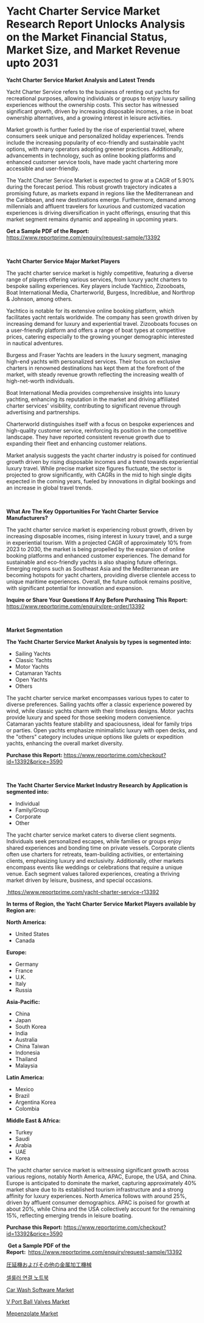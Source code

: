 <p><h1>Yacht Charter Service Market Research Report Unlocks Analysis on the Market Financial Status, Market Size, and Market Revenue upto 2031</h1></p><p><strong>Yacht Charter Service Market Analysis and Latest Trends</strong></p>
<p><p>Yacht Charter Service refers to the business of renting out yachts for recreational purposes, allowing individuals or groups to enjoy luxury sailing experiences without the ownership costs. This sector has witnessed significant growth, driven by increasing disposable incomes, a rise in boat ownership alternatives, and a growing interest in leisure activities. </p><p>Market growth is further fueled by the rise of experiential travel, where consumers seek unique and personalized holiday experiences. Trends include the increasing popularity of eco-friendly and sustainable yacht options, with many operators adopting greener practices. Additionally, advancements in technology, such as online booking platforms and enhanced customer service tools, have made yacht chartering more accessible and user-friendly.</p><p>The Yacht Charter Service Market is expected to grow at a CAGR of 5.90% during the forecast period. This robust growth trajectory indicates a promising future, as markets expand in regions like the Mediterranean and the Caribbean, and new destinations emerge. Furthermore, demand among millennials and affluent travelers for luxurious and customized vacation experiences is driving diversification in yacht offerings, ensuring that this market segment remains dynamic and appealing in upcoming years.</p></p>
<p><strong>Get a Sample PDF of the Report:&nbsp;</strong> <a href="https://www.reportprime.com/enquiry/request-sample/13392">https://www.reportprime.com/enquiry/request-sample/13392</a></p>
<p>&nbsp;</p>
<p><strong>Yacht Charter Service Major Market Players</strong></p>
<p><p>The yacht charter service market is highly competitive, featuring a diverse range of players offering various services, from luxury yacht charters to bespoke sailing experiences. Key players include Yachtico, Zizooboats, Boat International Media, Charterworld, Burgess, Incrediblue, and Northrop & Johnson, among others.</p><p>Yachtico is notable for its extensive online booking platform, which facilitates yacht rentals worldwide. The company has seen growth driven by increasing demand for luxury and experiential travel. Zizooboats focuses on a user-friendly platform and offers a range of boat types at competitive prices, catering especially to the growing younger demographic interested in nautical adventures.</p><p>Burgess and Fraser Yachts are leaders in the luxury segment, managing high-end yachts with personalized services. Their focus on exclusive charters in renowned destinations has kept them at the forefront of the market, with steady revenue growth reflecting the increasing wealth of high-net-worth individuals.</p><p>Boat International Media provides comprehensive insights into luxury yachting, enhancing its reputation in the market and driving affiliated charter services' visibility, contributing to significant revenue through advertising and partnerships.</p><p>Charterworld distinguishes itself with a focus on bespoke experiences and high-quality customer service, reinforcing its position in the competitive landscape. They have reported consistent revenue growth due to expanding their fleet and enhancing customer relations.</p><p>Market analysis suggests the yacht charter industry is poised for continued growth driven by rising disposable incomes and a trend towards experiential luxury travel. While precise market size figures fluctuate, the sector is projected to grow significantly, with CAGRs in the mid to high single digits expected in the coming years, fueled by innovations in digital bookings and an increase in global travel trends.</p></p>
<p>&nbsp;</p>
<p><strong>What Are The Key Opportunities For Yacht Charter Service Manufacturers?</strong></p>
<p><p>The yacht charter service market is experiencing robust growth, driven by increasing disposable incomes, rising interest in luxury travel, and a surge in experiential tourism. With a projected CAGR of approximately 10% from 2023 to 2030, the market is being propelled by the expansion of online booking platforms and enhanced customer experiences. The demand for sustainable and eco-friendly yachts is also shaping future offerings. Emerging regions such as Southeast Asia and the Mediterranean are becoming hotspots for yacht charters, providing diverse clientele access to unique maritime experiences. Overall, the future outlook remains positive, with significant potential for innovation and expansion.</p></p>
<p><strong>Inquire or Share Your Questions If Any Before Purchasing This Report:</strong> <a href="https://www.reportprime.com/enquiry/pre-order/13392">https://www.reportprime.com/enquiry/pre-order/13392</a></p>
<p>&nbsp;</p>
<p><strong>Market Segmentation</strong></p>
<p><strong>The Yacht Charter Service Market Analysis by types is segmented into:</strong></p>
<p><ul><li>Sailing Yachts</li><li>Classic Yachts</li><li>Motor Yachts</li><li>Catamaran Yachts</li><li>Open Yachts</li><li>Others</li></ul></p>
<p><p>The yacht charter service market encompasses various types to cater to diverse preferences. Sailing yachts offer a classic experience powered by wind, while classic yachts charm with their timeless designs. Motor yachts provide luxury and speed for those seeking modern convenience. Catamaran yachts feature stability and spaciousness, ideal for family trips or parties. Open yachts emphasize minimalistic luxury with open decks, and the "others" category includes unique options like gulets or expedition yachts, enhancing the overall market diversity.</p></p>
<p><strong>Purchase this Report:&nbsp;</strong><a href="https://www.reportprime.com/checkout?id=13392&price=3590">https://www.reportprime.com/checkout?id=13392&price=3590</a></p>
<p>&nbsp;</p>
<p><strong>The Yacht Charter Service Market Industry Research by Application is segmented into:</strong></p>
<p><ul><li>Individual</li><li>Family/Group</li><li>Corporate</li><li>Other</li></ul></p>
<p><p>The yacht charter service market caters to diverse client segments. Individuals seek personalized escapes, while families or groups enjoy shared experiences and bonding time on private vessels. Corporate clients often use charters for retreats, team-building activities, or entertaining clients, emphasizing luxury and exclusivity. Additionally, other markets encompass events like weddings or celebrations that require a unique venue. Each segment values tailored experiences, creating a thriving market driven by leisure, business, and special occasions.</p></p>
<p><a href="https://www.reportprime.com/yacht-charter-service-r13392">&nbsp;https://www.reportprime.com/yacht-charter-service-r13392</a></p>
<p><strong>In terms of Region, the Yacht Charter Service Market Players available by Region are:</strong></p>
<p>
    <p> <strong> North America: </strong>
        <ul>
            <li>United States</li>
            <li>Canada</li>
        </ul>
        </p> 
    <p> <strong> Europe: </strong>
        <ul>
            <li>Germany</li>
            <li>France</li>
            <li>U.K.</li>
            <li>Italy</li>
            <li>Russia</li>
        </ul>
        </p> 
    <p> <strong> Asia-Pacific: </strong>
        <ul>
            <li>China</li>
            <li>Japan</li>
            <li>South Korea</li>
            <li>India</li>
            <li>Australia</li>
            <li>China Taiwan</li>
            <li>Indonesia</li>
            <li>Thailand</li>
            <li>Malaysia</li>
        </ul>
        </p> 
    <p> <strong> Latin America: </strong>
        <ul>
            <li>Mexico</li>
            <li>Brazil</li>
            <li>Argentina Korea</li>
            <li>Colombia</li>
        </ul>
        </p> 
    <p> <strong> Middle East & Africa: </strong>
        <ul>
            <li>Turkey</li>
            <li>Saudi</li>
            <li>Arabia</li>
            <li>UAE</li>
            <li>Korea</li>
        </ul>
    </p>
    </p>
<p><p>The yacht charter service market is witnessing significant growth across various regions, notably North America, APAC, Europe, the USA, and China. Europe is anticipated to dominate the market, capturing approximately 40% market share due to its established tourism infrastructure and a strong affinity for luxury experiences. North America follows with around 25%, driven by affluent consumer demographics. APAC is poised for growth at about 20%, while China and the USA collectively account for the remaining 15%, reflecting emerging trends in leisure boating.</p></p>
<p><strong>Purchase this Report: </strong><a href="https://www.reportprime.com/checkout?id=13392&price=3590">https://www.reportprime.com/checkout?id=13392&price=3590</a></p>
<p>&nbsp;<strong>Get a Sample PDF of the Report:&nbsp;&nbsp;</strong><a href="https://www.reportprime.com/enquiry/request-sample/13392">https://www.reportprime.com/enquiry/request-sample/13392</a></p>
<p><strong></strong></p>
<p><p><a href="https://medium.com/@sheilabruen2023/rolling-mill-and-other-metalworking-machinery-market-%E3%81%AF-%E3%82%B3%E3%82%B9%E3%83%88%E7%AE%A1%E7%90%86%E3%81%A8%E5%8A%B9%E7%8E%87%E5%90%91%E4%B8%8A%E3%82%92%E5%84%AA%E5%85%88%E3%81%97%E3%81%BE%E3%81%99-9c6cf42cea53">圧延機およびその他の金属加工機械</a></p><p><a href="https://medium.com/@percyhagernes9778/%EC%85%80%EB%A3%B0%EB%9F%AC-%EC%97%B0%EA%B2%B0-%EB%85%B8%ED%8A%B8%EB%B6%81-%EC%8B%9C%EC%9E%A5-%EC%A7%84%ED%99%94-%EA%B8%80%EB%A1%9C%EB%B2%8C-%ED%8A%B8%EB%A0%8C%EB%93%9C%EC%99%80-%EC%A7%80%EC%97%AD-%EC%97%AD%ED%95%99-2024-2031-ab3bb874c8e2">셀룰러 연결 노트북</a></p><p><a href="https://github.com/AshrafKhan865/Market-Research-Report-List-1/blob/main/car-wash-software-market.md">Car Wash Software Market</a></p><p><a href="https://issuu.com/reportprime-2/docs/v-port-ball-valves-market-size-2030_64583411f559ea">V Port Ball Valves Market</a></p><p><a href="https://www.linkedin.com/pulse/navigating-global-mepenzolate-market-landscape-trends-forecasts-kfstf?trackingId=SAKRfQzpQkW4jDTYdLCK7Q%3D%3D">Mepenzolate Market</a></p></p>